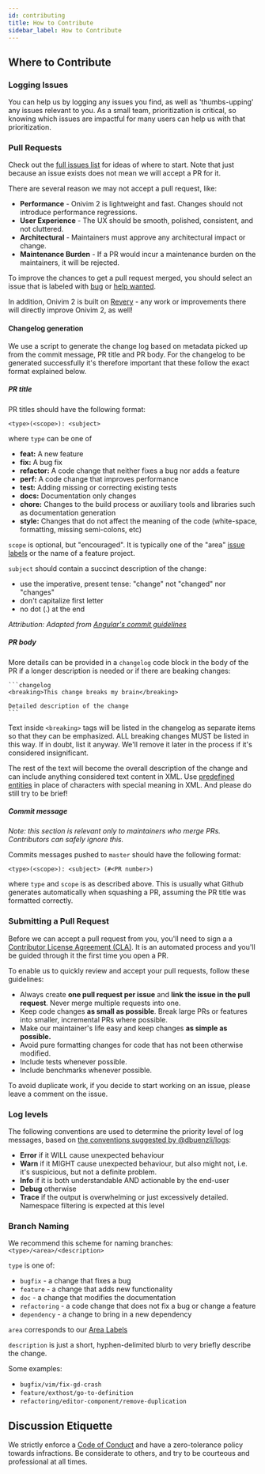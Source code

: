 ```yaml
---
id: contributing
title: How to Contribute
sidebar_label: How to Contribute
---
```


## Where to Contribute

### Logging Issues

You can help us by logging any issues you find, as well as 'thumbs-upping' any issues relevant to you. As a small team, prioritization is critical, so knowing which issues are impactful for many users can help us with that prioritization.

### Pull Requests

Check out the [full issues list](https://github.com/onivim/oni2/issues) for ideas of where to start. Note that just because an issue exists does not mean we will accept a PR for it.

There are several reason we may not accept a pull request, like:
- __Performance__ - Onivim 2 is lightweight and fast. Changes should not introduce performance regressions.
- __User Experience__ - The UX should be smooth, polished, consistent, and not cluttered.
- __Architectural__ - Maintainers must approve any architectural impact or change.
- __Maintenance Burden__ - If a PR would incur a maintenance burden on the maintainers, it will be rejected.

To improve the chances to get a pull request merged, you should select an issue that is labeled with [bug](https://github.com/onivim/oni2/issues?q=is%3Aissue+is%3Aopen+label%3Abug) or [help wanted](https://github.com/onivim/oni2/issues?q=is%3Aissue+is%3Aopen+label%3A%22help+wanted%22).

In addition, Onivim 2 is built on [Revery](https://github.com/revery-ui/revery) - any work or improvements there will directly improve Onivim 2, as well!

#### Changelog generation

We use a script to generate the change log based on metadata picked up from the commit message, PR title and PR body. For the changelog to be generated successfully it's therefore important that these follow the exact format explained below.

##### PR title

PR titles should have the following format:

```
<type>(<scope>): <subject>
```

where `type` can be one of

* **feat:** A new feature
* **fix:** A bug fix
* **refactor:** A code change that neither fixes a bug nor adds a feature
* **perf:** A code change that improves performance
* **test:** Adding missing or correcting existing tests
* **docs:** Documentation only changes
* **chore:** Changes to the build process or auxiliary tools and libraries such as documentation generation
* **style:** Changes that do not affect the meaning of the code (white-space, formatting, missing semi-colons, etc)

`scope` is optional, but "encouraged". It is typically one of the "area" [issue labels](https://github.com/onivim/oni2/labels) or the name of a feature project.

`subject` should contain a succinct description of the change:

* use the imperative, present tense: "change" not "changed" nor "changes"
* don't capitalize first letter
* no dot (.) at the end

*Attribution: Adapted from [Angular's commit guidelines](https://github.com/angular/angular.js/blob/master/DEVELOPERS.md#commit-message-format)*

##### PR body

More details can be provided in a `changelog` code block in the body of the PR if a longer description is needed or if there are beaking changes:

    ```changelog
    <breaking>This change breaks my brain</breaking>
    
    Detailed description of the change
    ```

Text inside `<breaking>` tags will be listed in the changelog as separate items so that they can be emphasized. ALL breaking changes MUST be listed in this way. If in doubt, list it anyway. We'll remove it later in the process if it's considered insignificant.

The rest of the text will become the overall description of the change and can include anything considered text content in XML. Use [predefined entities](https://en.wikipedia.org/wiki/List_of_XML_and_HTML_character_entity_references#Predefined_entities_in_XML) in place of characters with special meaning in XML. And please do still try to be brief!

##### Commit message

*Note: this section is relevant only to maintainers who merge PRs. Contributors can safely ignore this.*

Commits messages pushed to `master` should have the following format:

```
<type>(<scope>): <subject> (#<PR number>)
```  

where `type` and `scope` is as described above. This is usually what Github generates automatically when squashing a PR, assuming the PR title was formatted correctly.

### Submitting a Pull Request

Before we can accept a pull request from you, you'll need to sign a a [Contributor License Agreement (CLA)](https://gist.github.com/bf98297731dd69b9b580ca1d7fd2b90e). It is an automated process and you'll be guided
through it the first time you open a PR.

To enable us to quickly review and accept your pull requests, follow these guidelines:
- Always create __one pull request per issue__ and __link the issue in the pull request__. Never merge multiple requests into one.
- Keep code changes __as small as possible__. Break large PRs or features into smaller, incremental PRs where possible.
- Make our maintainer's life easy and keep changes __as simple as possible.__
- Avoid pure formatting changes for code that has not been otherwise modified.
- Include tests whenever possible.
- Include benchmarks whenever possible.

To avoid duplicate work, if you decide to start working on an issue, please leave a comment on the issue.

### Log levels

The following conventions are used to determine the priority level of log messages, based on [the conventions suggested by @dbuenzli/logs](https://erratique.ch/software/logs/doc/Logs/index.html#usage):

- __Error__ if it WILL cause unexpected behaviour
- __Warn__ if it MIGHT cause unexpected behaviour, but also might not, i.e. it's suspicious, but not a definite problem.
- __Info__ if it is both understandable AND actionable by the end-user
- __Debug__ otherwise
- __Trace__ if the output is overwhelming or just excessively detailed. Namespace filtering is expected at this level

### Branch Naming

We recommend this scheme for naming branches: `<type>/<area>/<description>`

`type` is one of:
- `bugfix` - a change that fixes a bug
- `feature` - a change that adds new functionality
- `doc` - a change that modifies the documentation
- `refactoring` - a code change that does not fix a bug or change a feature
- `dependency` - a change to bring in a new dependency

`area` corresponds to our [Area Labels](https://github.com/onivim/oni2/labels?utf8=%E2%9C%93&q=A+-) 

`description` is just a short, hyphen-delimited blurb to very briefly describe the change.

Some examples:
- `bugfix/vim/fix-gd-crash`
- `feature/exthost/go-to-definition`
- `refactoring/editor-component/remove-duplication`

## Discussion Etiquette

We strictly enforce a [Code of Conduct](https://github.com/onivim/oni2/blob/master/CODE_OF_CONDUCT.md) and have a zero-tolerance policy towards infractions. Be considerate to others, and try to be courteous and professional at all times.
